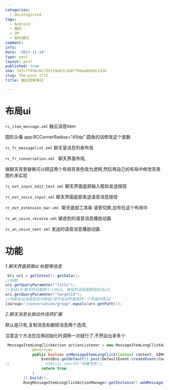 ```yaml
---
categories:
  - Uncategoried
tags:
  - Android
  - 融云
  - IM
  - 即时通讯
comment: 
info: 
date: '2017-11-14'
type: post
layout: post
published: true
sha: 74fcff950c0c7355f8e63c2b8ff6baa88ddc1d3b
slug: the-post-1772
title: 融云使用笔记

---
```

# 布局ui

`rc_item_message.xml`  融云消息item

圆形头像 app:RCCornerRadius="45dp" 圆角的话修改这个度数

`rc_fr_messagelist.xml`  聊天室消息列表布局

`rc_fr_conversation.xml ` 聊天界面布局, 

做聊天背景替换可以把这两个布局背景色改为透明,然后再自己的布局中修改背景图片来实现

`rc_ext_input_edit_text.xml` 聊天界面底部输入框和发送按钮

`rc_ext_voice_input.xml` 聊天界面底部发送语音消息按钮

`rc_ext_extension_bar.xml `聊天底部工具条 语音切换,加号在这个布局中

`rc_an_voice_receive.xml` 接收到的语音消息播放动画

`rc_an_voice_sent.xml` 发送的语音消息播放动画


# 功能

*1.聊天界面获取id 标题等信息*

```java
 Uri uri = getIntent().getData();
//标题
uri.getQueryParameter("title"); 
//会话id(聊天的话是那个人的id, 群组的话就是群组会话id)
uri.getQueryParameter("targetId");
//判断会话消息是否为群组(用于会话界面用同一个界面的情况)
isGroup="/conversation/group".equals(uri.getPath());
```

*2.聊天消息长按动作选项扩展*

默认是只有,复制消息和删除消息两个选项,

注意这个方法在应用初始化时调用一次就行了,不然会出来多个

```java
 MessageItemLongClickAction actionListener = new MessageItemLongClickAction.Builder().title("收藏消息").actionListener(new MessageItemLongClickAction.MessageItemLongClickListener() {
            @Override
            public boolean onMessageItemLongClick(Context context, UIMessage uiMessage) {
                EventBus.getDefault().post(DefaultEvent.createEvent(Const.EVENT_COLLECT,uiMessage));
//                UIUtils.shortM("收藏消息");
                return true;
            }
        }).build();
        RongMessageItemLongClickActionManager.getInstance().addMessageItemLongClickAction(actionListener,1);
```




